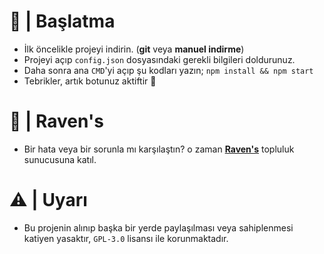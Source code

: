 # :hammer: | Başlatma
- İlk öncelikle projeyi indirin. (**git** veya **manuel indirme**)
- Projeyi açıp `config.json` dosyasındaki gerekli bilgileri doldurunuz.
- Daha sonra ana `CMD`'yi açıp şu kodları yazın; `npm install && npm start`
- Tebrikler, artık botunuz aktiftir :tada:

# :tada: | Raven's
- Bir hata veya bir sorunla mı karşılaştın? o zaman [**Raven's**](https://discord.gg/altyapilar) topluluk sunucusuna katıl.

# ⚠ | Uyarı
- Bu projenin alınıp başka bir yerde paylaşılması veya sahiplenmesi katiyen yasaktır, `GPL-3.0` lisansı ile korunmaktadır.

